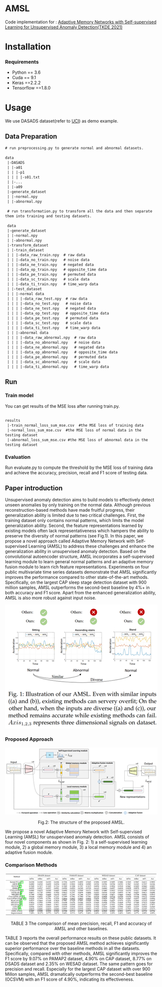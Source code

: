 # AMSL

Code implementation for : [Adaptive Memory Networks with Self-supervised Learning for Unsupervised Anomaly Detection(TKDE 2021)](https://arxiv.org/pdf/2201.00464.pdf)


# Installation
### Requirements
* Python == 3.6
* Cuda == 9.1
* Keras ==2.2.2
* Tensorflow ==1.8.0


# Usage
We use DASADS dataset(refer to [UCI](https://archive.ics.uci.edu/ml/datasets/daily+and+sports+activities)) as demo example. 

## Data Preparation
```
# run preprocessing.py to generate normal and abnormal datasets.

data
 |-DASADS
 | |-a01  
 | | |-p1  
 | | | |-s01.txt
 | |-...
 | |-a09
 |-generate_dataset
 | |-normal.npy
 | |-abnormal.npy

 # run transformation.py to transform all the data and then separate them into training and testing datasets.

 data
 |-generate_dataset
 | |-normal.npy
 | |-abnormal.npy
 |-transform_dataset
 | |-train_dataset
 | | |-data_raw_train.npy  # raw data
 | | |-data_no_train.npy   # noise data
 | | |-data_ne_train.npy   # negated data
 | | |-data_op_train.npy   # opposite_time data
 | | |-data_pe_train.npy   # permuted data
 | | |-data_sc_train.npy   # scale data
 | | |-data_ti_train.npy   # time_warp data
 | |-test_dataset
 | | |-normal data
 | | | |-data_raw_test.npy  # raw data
 | | | |-data_no_test.npy   # noise data
 | | | |-data_ne_test.npy   # negated data
 | | | |-data_op_test.npy   # opposite_time data
 | | | |-data_pe_test.npy   # permuted data
 | | | |-data_sc_test.npy   # scale data
 | | | |-data_ti_test.npy   # time_warp data
 | | |-abnormal data
 | | | |-data_raw_abnormal.npy  # raw data
 | | | |-data_no_abnormal.npy   # noise data
 | | | |-data_ne_abnormal.npy   # negated data
 | | | |-data_op_abnormal.npy   # opposite_time data
 | | | |-data_pe_abnormal.npy   # permuted data
 | | | |-data_sc_abnormal.npy   # scale data
 | | | |-data_ti_abnormal.npy   # time_warp data

```

## Run

### Train model

You can get results of the MSE loss after running train.py. 

```

results
 |-train_normal_loss_sum_mse.csv  #the MSE loss of training data
 |-normal_loss_sum_mse.csv  #the MSE loss of normal data in the testing dataset
 |-abnormal_loss_sum_mse.csv #the MSE loss of abnormal data in the testing dataset

```

### Evaluation

Run evaluate.py to compute the threshold by the MSE loss of training data and achieve the accuracy, precision, recall and F1 score of testing data.

## Paper introduction

Unsupervised anomaly detection aims to build models to effectively detect unseen anomalies by only training on the normal data. Although previous reconstruction-based methods have made fruitful progress, their generalization ability is limited due to two critical challenges. First, the training dataset only contains normal patterns, which limits the model generalization ability. Second, the feature representations learned by existing models often lack representativeness which hampers the ability to preserve the diversity of normal patterns (see Fig.1). In this paper, we propose a novel approach called Adaptive Memory Network with Self-supervised Learning (AMSL) to address these challenges and enhance the generalization ability in unsupervised anomaly detection. Based on the convolutional autoencoder structure, AMSL incorporates a self-supervised learning module to learn general normal patterns and an adaptive memory fusion module to learn rich feature representations. Experiments on four public multivariate time series datasets demonstrate that AMSL significantly improves the performance compared to other state-of-the-art methods. Specifically, on the largest CAP sleep stage detection dataset with 900 million samples, AMSL outperforms the second-best baseline by 4%+ in both accuracy and F1 score.
Apart from the enhanced generalization ability, AMSL is also more robust against input noise.

![1|center](./picture2/6.png)

### Proposed Approach

![1|center](./picture2/5.png)

<p align="center">Fig.2: The structure of the proposed AMSL.</p>

We propose a novel Adaptive Memory Network with Self-supervised Learning (AMSL) for unsupervised anomaly detection. AMSL consists of four novel components as shown in Fig. 2: 1) a self-supervised learning module, 2) a global memory module, 3) a local memory module and 4) an adaptive fusion module.

### Comparison Methods
![1|center](./picture2/4.png)

<p align="center">TABLE 3 The comparison of mean precision, recall, F1 and accuracy of AMSL and other baselines.</p>

TABLE 3 reports the overall performance results on these public datasets. It can be observed that the proposed AMSL method achieves significantly superior performance over the baseline methods in all the datasets. Specifically, compared with other methods, AMSL significantly improves the F1 score by 9.07% on PAMAP2 dataset, 4.90% on CAP dataset, 8.77% on DSADS dataset and 2.35% on WESAD dataset. The same pattern goes for precision and recall. Especially for the largest CAP dataset with over 900 Millon samples, AMSL dramatically outperforms the second-best baseline (OCSVM) with an F1 score of 4.90%, indicating its effectiveness.
